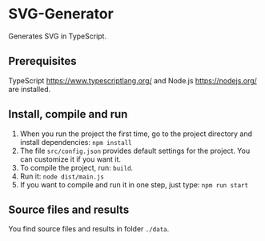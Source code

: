 # SVG-Generator
Generates SVG in TypeScript.

## Prerequisites 
TypeScript https://www.typescriptlang.org/ and Node.js https://nodejs.org/ are installed.

## Install, compile and run
1. When you run the project the first time, go to the project directory and install dependencies: ```npm install```
2. The file ```src/config.json``` provides default settings for the project. You can customize it if you want it.
3. To compile the project, run:  ```build```. 
4. Run it: ```node dist/main.js```
5. If you want to compile and run it in one step, just type: ```npm run start```


## Source files and results
You find source files and results in folder ```./data```.
